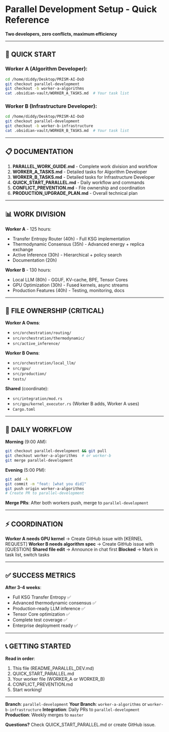 # Parallel Development Setup - Quick Reference

**Two developers, zero conflicts, maximum efficiency**

---

## 🚀 QUICK START

### Worker A (Algorithm Developer):
```bash
cd /home/diddy/Desktop/PRISM-AI-DoD
git checkout parallel-development
git checkout -b worker-a-algorithms
cat .obsidian-vault/WORKER_A_TASKS.md  # Your task list
```

### Worker B (Infrastructure Developer):
```bash
cd /home/diddy/Desktop/PRISM-AI-DoD
git checkout parallel-development
git checkout -b worker-b-infrastructure
cat .obsidian-vault/WORKER_B_TASKS.md  # Your task list
```

---

## 📋 DOCUMENTATION

1. **PARALLEL_WORK_GUIDE.md** - Complete work division and workflow
2. **WORKER_A_TASKS.md** - Detailed tasks for Algorithm Developer
3. **WORKER_B_TASKS.md** - Detailed tasks for Infrastructure Developer
4. **QUICK_START_PARALLEL.md** - Daily workflow and commands
5. **CONFLICT_PREVENTION.md** - File ownership and coordination
6. **PRODUCTION_UPGRADE_PLAN.md** - Overall technical plan

---

## 📊 WORK DIVISION

**Worker A** - 125 hours:
- Transfer Entropy Router (40h) - Full KSG implementation
- Thermodynamic Consensus (35h) - Advanced energy + replica exchange
- Active Inference (30h) - Hierarchical + policy search
- Documentation (20h)

**Worker B** - 130 hours:
- Local LLM (80h) - GGUF, KV-cache, BPE, Tensor Cores
- GPU Optimization (30h) - Fused kernels, async streams
- Production Features (40h) - Testing, monitoring, docs

---

## 🎯 FILE OWNERSHIP (CRITICAL)

**Worker A Owns**:
- `src/orchestration/routing/`
- `src/orchestration/thermodynamic/`
- `src/active_inference/`

**Worker B Owns**:
- `src/orchestration/local_llm/`
- `src/gpu/`
- `src/production/`
- `tests/`

**Shared** (coordinate):
- `src/integration/mod.rs`
- `src/gpu/kernel_executor.rs` (Worker B adds, Worker A uses)
- `Cargo.toml`

---

## 🔄 DAILY WORKFLOW

**Morning** (9:00 AM):
```bash
git checkout parallel-development && git pull
git checkout worker-a-algorithms  # or worker-b
git merge parallel-development
```

**Evening** (5:00 PM):
```bash
git add -A
git commit -m "feat: [what you did]"
git push origin worker-a-algorithms
# Create PR to parallel-development
```

**Merge PRs**: After both workers push, merge to `parallel-development`

---

## ⚡ COORDINATION

**Worker A needs GPU kernel** → Create GitHub issue with [KERNEL REQUEST]
**Worker B needs algorithm spec** → Create GitHub issue with [QUESTION]
**Shared file edit** → Announce in chat first
**Blocked** → Mark in task list, switch tasks

---

## ✅ SUCCESS METRICS

**After 3-4 weeks**:
- Full KSG Transfer Entropy ✅
- Advanced thermodynamic consensus ✅
- Production-ready LLM inference ✅
- Tensor Core optimization ✅
- Complete test coverage ✅
- Enterprise deployment ready ✅

---

## 📞 GETTING STARTED

**Read in order**:
1. This file (README_PARALLEL_DEV.md)
2. QUICK_START_PARALLEL.md
3. Your worker file (WORKER_A or WORKER_B)
4. CONFLICT_PREVENTION.md
5. Start working!

---

**Branch**: `parallel-development`
**Your Branch**: `worker-a-algorithms` or `worker-b-infrastructure`
**Integration**: Daily PRs to `parallel-development`
**Production**: Weekly merges to `master`

**Questions?** Check QUICK_START_PARALLEL.md or create GitHub issue.